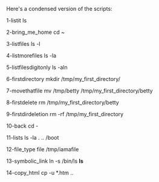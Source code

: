 Here's a condensed version of the scripts:

1-listit
ls

2-bring_me_home
cd ~

3-listfiles
ls -l

4-listmorefiles
ls -la

5-listfilesdigitonly
ls -aln

6-firstdirectory
mkdir /tmp/my_first_directory/

7-movethatfile
mv /tmp/betty /tmp/my_first_directory/betty

8-firstdelete
rm /tmp/my_first_directory/betty

9-firstdirdeletion
rm -rf /tmp/my_first_directory

10-back
cd -

11-lists
ls -la . .. /boot

12-file_type
file /tmp/iamafile

13-symbolic_link
ln -s /bin/ls __ls__

14-copy_html
cp -u *.htm ..

